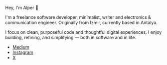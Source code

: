 Hey, I'm Alper 👋

I'm a freelance software developer, minimalist, writer and electronics & communication engineer. Originally from Izmir, currently based in Antalya.

I focus on clean, purposeful code and thoughtful digital experiences. I enjoy building, refining, and simplifying — both in software and in life.

- [Medium](https://medium.com/@alpersefa)  
- [Instagram](https://instagram.com/conexpsec)  
- [X](https://x.com/conexpsec)
